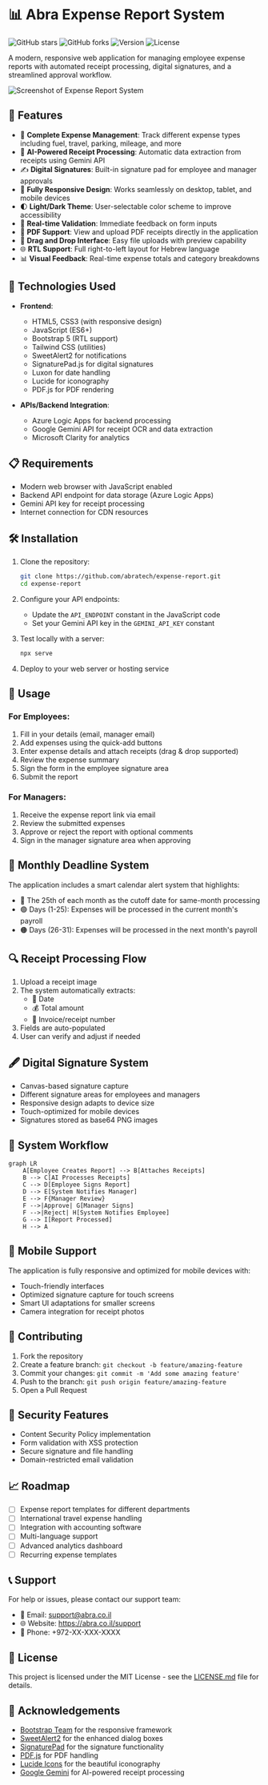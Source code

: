 # 📊 Abra Expense Report System

![GitHub stars](https://img.shields.io/github/stars/abratech/expense-report?style=social)
![GitHub forks](https://img.shields.io/github/forks/abratech/expense-report?style=social)
![Version](https://img.shields.io/badge/version-2.0.1-blue.svg)
![License](https://img.shields.io/badge/license-MIT-green.svg)

A modern, responsive web application for managing employee expense reports with automated receipt processing, digital signatures, and a streamlined approval workflow.

![Screenshot of Expense Report System]([[https://via.placeholder.com/800x400?text=Abra+Expense+Report+System](https://media.licdn.com/dms/image/v2/C4D0BAQH8RXrIA-H-Wg/company-logo_200_200/company-logo_200_200/0/1659272782073?e=2147483647&v=beta&t=c59UA2Jwtt5lgjHuNuYL_dwa2UI86qTVuh7Ix-aFD4I)](https://media.licdn.com/dms/image/v2/C4D0BAQH8RXrIA-H-Wg/company-logo_200_200/company-logo_200_200/0/1659272782073?e=2147483647&v=beta&t=c59UA2Jwtt5lgjHuNuYL_dwa2UI86qTVuh7Ix-aFD4I))

## 🌟 Features

- 💼 **Complete Expense Management**: Track different expense types including fuel, travel, parking, mileage, and more
- 🧠 **AI-Powered Receipt Processing**: Automatic data extraction from receipts using Gemini API
- ✍️ **Digital Signatures**: Built-in signature pad for employee and manager approvals
- 📱 **Fully Responsive Design**: Works seamlessly on desktop, tablet, and mobile devices
- 🌓 **Light/Dark Theme**: User-selectable color scheme to improve accessibility
- 🔄 **Real-time Validation**: Immediate feedback on form inputs
- 📑 **PDF Support**: View and upload PDF receipts directly in the application
- 🔄 **Drag and Drop Interface**: Easy file uploads with preview capability
- 🌐 **RTL Support**: Full right-to-left layout for Hebrew language
- 📊 **Visual Feedback**: Real-time expense totals and category breakdowns

## 🚀 Technologies Used

- **Frontend**:
  - HTML5, CSS3 (with responsive design)
  - JavaScript (ES6+)
  - Bootstrap 5 (RTL support)
  - Tailwind CSS (utilities)
  - SweetAlert2 for notifications
  - SignaturePad.js for digital signatures
  - Luxon for date handling
  - Lucide for iconography
  - PDF.js for PDF rendering

- **APIs/Backend Integration**:
  - Azure Logic Apps for backend processing
  - Google Gemini API for receipt OCR and data extraction
  - Microsoft Clarity for analytics

## 📋 Requirements

- Modern web browser with JavaScript enabled
- Backend API endpoint for data storage (Azure Logic Apps)
- Gemini API key for receipt processing
- Internet connection for CDN resources

## 🛠️ Installation

1. Clone the repository:
   ```bash
   git clone https://github.com/abratech/expense-report.git
   cd expense-report
   ```

2. Configure your API endpoints:
   - Update the `API_ENDPOINT` constant in the JavaScript code
   - Set your Gemini API key in the `GEMINI_API_KEY` constant

3. Test locally with a server:
   ```bash
   npx serve
   ```

4. Deploy to your web server or hosting service

## 📝 Usage

### For Employees:

1. Fill in your details (email, manager email)
2. Add expenses using the quick-add buttons
3. Enter expense details and attach receipts (drag & drop supported)
4. Review the expense summary
5. Sign the form in the employee signature area
6. Submit the report

### For Managers:

1. Receive the expense report link via email
2. Review the submitted expenses
3. Approve or reject the report with optional comments
4. Sign in the manager signature area when approving

## 📅 Monthly Deadline System

The application includes a smart calendar alert system that highlights:
- 📆 The 25th of each month as the cutoff date for same-month processing
- 🟢 Days (1-25): Expenses will be processed in the current month's payroll
- 🟠 Days (26-31): Expenses will be processed in the next month's payroll

## 🔍 Receipt Processing Flow

1. Upload a receipt image
2. The system automatically extracts:
   - 📅 Date
   - 💰 Total amount
   - 🧾 Invoice/receipt number
3. Fields are auto-populated
4. User can verify and adjust if needed

## 🖋️ Digital Signature System

- Canvas-based signature capture
- Different signature areas for employees and managers
- Responsive design adapts to device size
- Touch-optimized for mobile devices
- Signatures stored as base64 PNG images

## 🔄 System Workflow

```mermaid
graph LR
    A[Employee Creates Report] --> B[Attaches Receipts]
    B --> C[AI Processes Receipts]
    C --> D[Employee Signs Report]
    D --> E[System Notifies Manager]
    E --> F{Manager Review}
    F -->|Approve| G[Manager Signs]
    F -->|Reject| H[System Notifies Employee]
    G --> I[Report Processed]
    H --> A
```

## 📱 Mobile Support

The application is fully responsive and optimized for mobile devices with:
- Touch-friendly interfaces
- Optimized signature capture for touch screens
- Smart UI adaptations for smaller screens
- Camera integration for receipt photos

## 👥 Contributing

1. Fork the repository
2. Create a feature branch: `git checkout -b feature/amazing-feature`
3. Commit your changes: `git commit -m 'Add some amazing feature'`
4. Push to the branch: `git push origin feature/amazing-feature`
5. Open a Pull Request

## 🔐 Security Features

- Content Security Policy implementation
- Form validation with XSS protection
- Secure signature and file handling
- Domain-restricted email validation

## 📈 Roadmap

- [ ] Expense report templates for different departments
- [ ] International travel expense handling
- [ ] Integration with accounting software
- [ ] Multi-language support
- [ ] Advanced analytics dashboard
- [ ] Recurring expense templates

## 📞 Support

For help or issues, please contact our support team:
- 📧 Email: support@abra.co.il
- 🌐 Website: https://abra.co.il/support
- 📱 Phone: +972-XX-XXX-XXXX

## 📜 License

This project is licensed under the MIT License - see the [LICENSE.md](LICENSE.md) file for details.

## 🙏 Acknowledgements

- [Bootstrap Team](https://getbootstrap.com/) for the responsive framework
- [SweetAlert2](https://sweetalert2.github.io/) for the enhanced dialog boxes
- [SignaturePad](https://github.com/szimek/signature_pad) for the signature functionality
- [PDF.js](https://mozilla.github.io/pdf.js/) for PDF handling
- [Lucide Icons](https://lucide.dev/) for the beautiful iconography
- [Google Gemini](https://ai.google.dev/products/gemini) for AI-powered receipt processing
